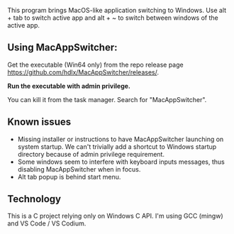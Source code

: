 This program brings MacOS-like application switching to Windows. Use alt + tab to switch active app and alt + ~ to switch between windows of the active app.

## Using MacAppSwitcher:
Get the executable (Win64 only) from the repo release page https://github.com/hdlx/MacAppSwitcher/releases/.

**Run the executable with admin privilege.**

You can kill it from the task manager. Search for "MacAppSwitcher".

## Known issues
- Missing installer or instructions to have MacAppSwitcher launching on system startup. We can't trivially add a shortcut to Windows startup directory because of admin privilege requirement.
- Some windows seem to interfere with keyboard inputs messages, thus disabling MacAppSwitcher when in focus.
- Alt tab popup is behind start menu.

## Technology
This is a C project relying only on Windows C API. I'm using GCC (mingw) and VS Code / VS Codium.
